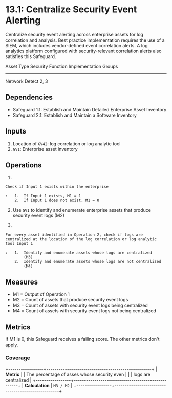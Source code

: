 # 13.1: Centralize Security Event Alerting

Centralize security event alerting across enterprise assets for log
correlation and analysis. Best practice implementation requires the use
of a SIEM, which includes vendor-defined event correlation alerts. A log
analytics platform configured with security-relevant correlation alerts
also satisfies this Safeguard.

  Asset Type   Security Function   Implementation Groups
  ------------ ------------------- -----------------------
  Network      Detect              2, 3

## Dependencies

-   Safeguard 1.1: Establish and Maintain Detailed Enterprise Asset
    Inventory
-   Safeguard 2.1: Establish and Maintain a Software Inventory

## Inputs

1.  Location of `GV42`: log correlation or log analytic tool
2.  `GV1`: Enterprise asset inventory

## Operations

1.  

    Check if Input 1 exists within the enterprise

    :   1.  If Input 1 exists, M1 = 1
        2.  If Input 1 does not exist, M1 = 0

2.  Use `GV1` to identify and enumerate enterprise assets that produce
    security event logs (M2)

3.  

    For every asset identified in Operation 2, check if logs are centralized at the location of the log correlation or log analytic tool Input 1

    :   1.  Identify and enumerate assets whose logs are centralized
            (M3)
        2.  Identify and enumerate assets whose logs are not centralized
            (M4)

## Measures

-   M1 = Output of Operation 1
-   M2 = Count of assets that produce security event logs
-   M3 = Count of assets with security event logs being centralized
-   M4 = Count of assets with security event logs not being centralized

## Metrics

If M1 is 0, this Safeguard receives a failing score. The other metrics
don\'t apply.

### Coverage

+-----------------+---------------------------------------------------+
| **Metric**      | | The percentage of asses whose security even     |
|                 |   logs are centralized                            |
+-----------------+---------------------------------------------------+
| **Calculation** | `M3 / M2`                                         |
+-----------------+---------------------------------------------------+
